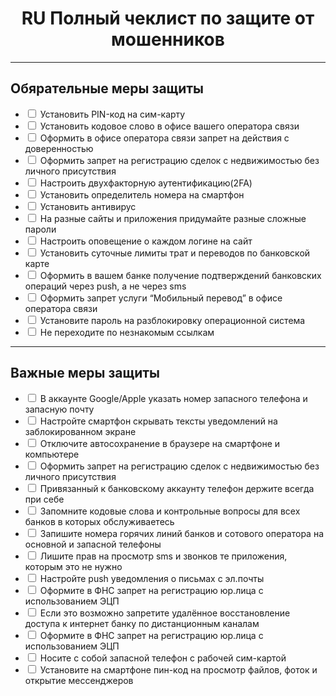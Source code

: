 <h1 align=center>RU Полный чеклист по защите от мошенников</h1>
<hr>
<h2>Обяpательные меры защиты</h2>
<ul class="contains-task-list">
<li><input type="checkbox"> Установить PIN-код на сим-карту</li>
<li><input type="checkbox"> Установить кодовое слово в офисе вашего оператора связи</li>
<li><input type="checkbox"> Оформить в офисе оператора связи запрет на действия с доверенностью</li>
<li><input type="checkbox"> Оформить запрет на регистрацию сделок с недвижимостью без личного присутствия</li>
<li><input type="checkbox"> Настроить двухфакторную аутентификацию(2FA)</li>
<li><input type="checkbox"> Установить определитель номера на смартфон</li>
<li><input type="checkbox"> Установить антивирус</li>
<li><input type="checkbox"> На разные сайты и приложения придумайте разные сложные пароли</li>
<li><input type="checkbox"> Настроить оповещение о каждом логине на сайт</li>
<li><input type="checkbox"> Установить суточные лимиты трат и переводов по банковской карте</li>
<li><input type="checkbox"> Оформить в вашем банке получение подтверждений банковских операций через push, а не через sms</li>
<li><input type="checkbox"> Оформить запрет услуги “Мобильный перевод” в офисе оператора связи</li>
<li><input type="checkbox"> Установите пароль на разблокировку операционной система</li>
<li><input type="checkbox"> Не переходите по незнакомым ссылкам</li>
</ul>
<hr>
<h2>Важные меры защиты</h2>
<ul class="contains-task-list">
<li><input type="checkbox"> В аккаунте Google/Apple указать номер запасного телефона и запасную почту</li>
<li><input type="checkbox"> Настройте смартфон скрывать тексты уведомлений на заблокированном экране</li>
<li><input type="checkbox"> Отключите автосохранение в браузере на смартфоне и компьютере</li>
<li><input type="checkbox"> Оформить запрет на регистрацию сделок с недвижимостью без личного присутствия</li>
<li><input type="checkbox"> Привязанный к банковскому аккаунту телефон держите всегда при себе</li>
<li><input type="checkbox"> Запомните кодовые слова и контрольные вопросы для всех банков в которых обслуживаетесь</li>
<li><input type="checkbox"> Запишите номера горячих линий банков и сотового оператора на основной и запасной телефоны</li>
<li><input type="checkbox"> Лишите прав на просмотр sms и звонков те приложения, которым это не нужно</li>
<li><input type="checkbox"> Настройте push уведомления о письмах с эл.почты</li>
<li><input type="checkbox"> Оформите в ФНС запрет на регистрацию юр.лица с использованием ЭЦП</li>
<li><input type="checkbox"> Если это возможно запретите удалённое восстановление доступа к интернет банку по дистанционным каналам</li>
<li><input type="checkbox"> Оформите в ФНС запрет на регистрацию юр.лица с использованием ЭЦП</li>
<li><input type="checkbox"> Носите с собой запасной телефон с рабочей сим-картой</li>
<li><input type="checkbox"> Установите на смартфоне пин-код на просмотр файлов, фоток и открытие мессенджеров</li>
</ul>

